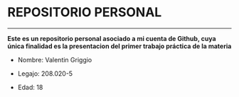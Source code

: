 # REPOSITORIO PERSONAL #
---
**Este es un repositorio personal asociado a mi cuenta de Github, cuya única finalidad es la presentacion del primer trabajo práctica de la materia**

- Nombre: Valentin Griggio

- Legajo: 208.020-5

- Edad: 18
